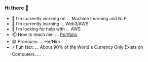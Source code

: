 ### Hi there 👋



- 🔭 I’m currently working on ... Machine Learning and NLP
- 🌱 I’m currently learning ... Web3/AWS
- 🤔 I’m looking for help with ... AWS
- 📫 How to reach me: ... [Portfolio](https://seturaj.github.io/Portfoliosite/)
- 😄 Pronouns: ... He/Him
- ⚡ Fun fact: ... About 90% of the World's Currency Only Exists on Computers. ...

